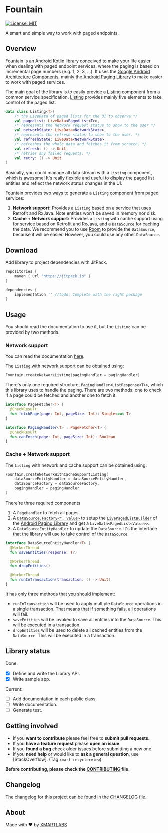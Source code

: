 # Fountain
<p align="left">
<a href="https://github.com/xmartlabs/fountain/master/LICENSE"><img src="http://img.shields.io/badge/license-MIT-blue.svg?style=flat" alt="License: MIT" /></a>
</p>

A smart and simple way to work with paged endpoints.

## Overview

Fountain is an Android Kotlin library conceived to make your life easier when dealing with paged endpoint services, where the paging is based on incremental page numbers (e.g. 1, 2, 3, ...).
It uses the [Google Android Architecture Components](https://developer.android.com/topic/libraries/architecture/), mainly the [Android Paging Library](https://developer.android.com/topic/libraries/architecture/paging/) to make easier to work with paged services.

The main goal of the library is to easily provide a [Listing](fountain/src/main/java/com/xmartlabs/fountain/Listing.kt) component from a common service specification.
[Listing](fountain/src/main/java/com/xmartlabs/fountain/Listing.kt) provides mainly five elements to take control of the paged list.

```kotlin
data class Listing<T>(
    /* the LiveData of paged lists for the UI to observe */
    val pagedList: LiveData<PagedList<T>>,
    /* represents the network request status to show to the user */
    val networkState: LiveData<NetworkState>,
    /* represents the refresh status to show to the user. */
    val refreshState: LiveData<NetworkState>,
    /* refreshes the whole data and fetches it from scratch. */
    val refresh: () -> Unit,
    /* retries any failed requests. */
    val retry: () -> Unit
)
```

Basically, you could manage all data stream with a `Listing` component, which is awesome!
It's really flexible and useful to display the paged list entities and reflect the network status changes in the UI.

Fountain provides two ways to generate a `Listing` component from paged services:    
1. **Network support:** Provides a `Listing` based on a service that uses Retrofit and RxJava. Note entities won't be saved in memory nor disk.
1. **Cache + Network support:** Provides a `Listing` with cache support using for service based on Retrofit and RxJava, and a [`DataSource`](https://developer.android.com/reference/android/arch/paging/DataSource) for caching the data.
We recommend you to use [Room](https://developer.android.com/topic/libraries/architecture/room) to provide the `DataSource`, because it will be easier. However, you could use any other `DataSource`.

## Download

Add library to project dependencies with JitPack.
```groovy
repositories {
    maven { url "https://jitpack.io" }
}

dependencies {
    implementation '' //todo: Complete with the right package
}
```

## Usage
You should read the documentation to use it, but the `Listing` can be provided by two methods.

### Network support
You can read the documentation [here]().

The `Listing` with network support can be obtained using:
```kotlin
Fountain.createNetworkListing(pagingHandler = pagingHandler)
```

There's only one required structure, `PagingHandler<ListResponse<T>>`, which this library uses to handle the paging.
There are two methods: one to check if a page could be fetched and another one to fetch it.
```kotlin
interface PageFetcher<T> {
  @CheckResult
  fun fetchPage(page: Int, pageSize: Int): Single<out T>
}

interface PagingHandler<T> : PageFetcher<T> {
  @CheckResult
  fun canFetch(page: Int, pageSize: Int): Boolean
}
```

### Cache + Network support

The `Listing` with network and cache support can be obtained using:

```kotlin
Fountain.createNetworkWithCacheSupportListing(
    dataSourceEntityHandler = dataSourceEntityHandler,
    dataSourceFactory = dataSourceFactory,
    pagingHandler = pagingHandler
)
```
There're three required components 
1. A `PageHandler` to fetch all pages.
1. A [`DataSource.Factory<*, Value>`](https://developer.android.com/reference/android/arch/paging/DataSource.Factory) to setup the [`LivePagedListBuilder`](https://developer.android.com/reference/android/arch/paging/LivePagedListBuilder) of the [Android Paging Library](https://developer.android.com/topic/libraries/architecture/paging/) and get a `LiveData<PagedList<Value>>`.
1. A `DataSourceEntityHandler` to update the `DataSource`.
It's the interface that the library will use to take control of the `DataSource`.

```kotlin
interface DataSourceEntityHandler<T> {
  @WorkerThread
  fun saveEntities(response: T?)

  @WorkerThread
  fun dropEntities()

  @WorkerThread
  fun runInTransaction(transaction: () -> Unit)
}
```
It has only three methods that you should implement:
- `runInTransaction` will be used to apply multiple `DataSource` operations in a single transaction. That means that if something fails, all operations will fail.
- `saveEntities` will be invoked to save all entities into the `DataSource`.
This will be executed in a transaction.
- `dropEntities` will be used to delete all cached entities from the `DataSource`.
This will be executed in a transaction.

## Library status
Done:
- [x] Define and write the Library API.
- [x] Write sample app.

Current:
- [ ] Add documentation in each public class.
- [ ] Write documentation.
- [ ] Generate test.

## Getting involved

* If you **want to contribute** please feel free to **submit pull requests**.
* If you **have a feature request** please **open an issue**.
* If you **found a bug** check older issues before submitting a new one.
* If you **need help** or would like to **ask a general question**, use [StackOverflow]. (Tag `xmart-recyclerview`).

**Before contributing, please check the [CONTRIBUTING](CONTRIBUTING.md) file.**

## Changelog

The changelog for this project can be found in the [CHANGELOG](CHANGELOG.md) file.

## About
Made with ❤️ by [XMARTLABS](http://xmartlabs.com)
